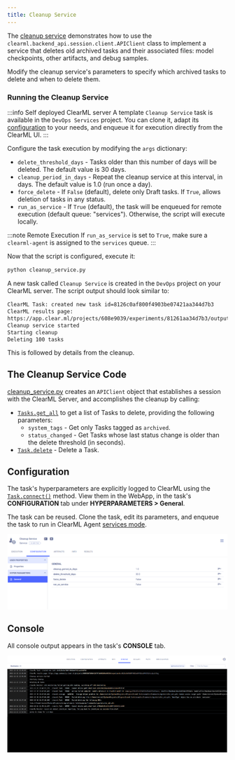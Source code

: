 ```yaml
---
title: Cleanup Service
---
```


The [cleanup service](https://github.com/allegroai/clearml/blob/master/examples/services/cleanup/cleanup_service.py) 
demonstrates how to use the `clearml.backend_api.session.client.APIClient` class to implement a service that deletes old 
archived tasks and their associated files: model checkpoints, other artifacts, and debug samples. 

Modify the cleanup service's parameters to specify which archived tasks to delete and when to delete them. 

### Running the Cleanup Service

:::info Self deployed ClearML server
A template `Cleanup Service` task is available in the `DevOps Services` project. You can clone it, adapt its [configuration](#configuration) 
to your needs, and enqueue it for execution directly from the ClearML UI. 
:::

Configure the task execution by modifying the `args` dictionary:
* `delete_threshold_days` - Tasks older than this number of days will be deleted. The default value is 30 days.
* `cleanup_period_in_days` - Repeat the cleanup service at this interval, in days. The default value is 1.0 (run once a day).
* `force_delete` - If `False` (default), delete only Draft tasks. If `True`, allows deletion of tasks in any status. 
* `run_as_service` - If `True` (default), the task will be enqueued for remote execution (default queue: "services"). Otherwise, the script will execute locally. 

:::note Remote Execution
If `run_as_service` is set to `True`, make sure a `clearml-agent` is assigned to the `services` queue.
:::

Now that the script is configured, execute it: 
```bash
python cleanup_service.py
```

A new task called `Cleanup Service` is created in the `DevOps` project on your ClearML server. The script output should 
look similar to: 
```console
ClearML Task: created new task id=8126c0af800f4903be07421aa344d7b3
ClearML results page: https://app.clear.ml/projects/608e9039/experiments/81261aa34d7b3/output/log
Cleanup service started
Starting cleanup
Deleting 100 tasks
```

This is followed by details from the cleanup. 

## The Cleanup Service Code

[cleanup_service.py](https://github.com/allegroai/clearml/blob/master/examples/services/cleanup/cleanup_service.py) creates 
an `APIClient` object that establishes a session with the ClearML Server, and accomplishes the cleanup by calling:
* [`Tasks.get_all`](../../references/api/tasks.md#post-tasksget_all) to get a list of Tasks to delete, providing the following parameters:
    * `system_tags` - Get only Tasks tagged as `archived`.
    * `status_changed` - Get Tasks whose last status change is older than the delete threshold (in seconds).
* [`Task.delete`](../../references/sdk/task.md#delete) - Delete a Task.  

## Configuration
The task's hyperparameters are explicitly logged to ClearML using the [`Task.connect()`](../../references/sdk/task.md#connect) 
method. View them in the WebApp, in the task's **CONFIGURATION** tab under **HYPERPARAMETERS > General**.

The task can be reused. Clone the task, edit its parameters, and enqueue the task to run in ClearML Agent [services mode](../../clearml_agent/clearml_agent_services_mode.md).

![Cleanup service configuration](../../img/example_cleanup_configuration.png)

## Console
All console output appears in the task's **CONSOLE** tab.

![Cleanup service console](../../img/examples_cleanup_console.png)
